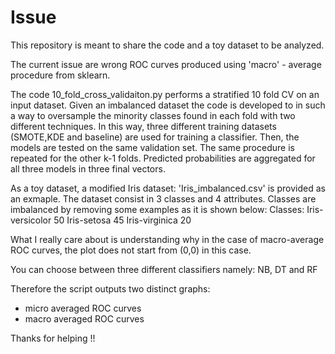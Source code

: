 # Issue
This repository is meant to share the code and a toy dataset to be analyzed.

The current issue are wrong ROC curves produced using 'macro' - average procedure from sklearn.

The code 10_fold_cross_validaiton.py performs a stratified 10 fold CV on an input dataset. Given an imbalanced dataset the code is developed to in such a way to oversample the minority classes found in each fold with two different techniques. In this way, three different training datasets (SMOTE,KDE and baseline) are used for training a classifier. Then, the models are tested on the same validation set. The same procedure is repeated for the other k-1 folds. Predicted probabilities are aggregated for all three models in three final vectors.

As a toy dataset, a modified Iris dataset: 'Iris_imbalanced.csv' is provided as an exmaple. The dataset consist in 3 classes and 4 attributes. Classes are imbalanced by removing some examples as it is shown below:
Classes:
    Iris-versicolor    50
    Iris-setosa        45
    Iris-virginica     20

What I really care about is understanding why in the case of macro-average ROC curves, the plot does not start from (0,0) in this case.

You can choose between three different classifiers namely: NB, DT and RF

Therefore the script outputs two distinct graphs:
 - micro averaged ROC curves
 - macro averaged ROC curves

Thanks for helping !!
